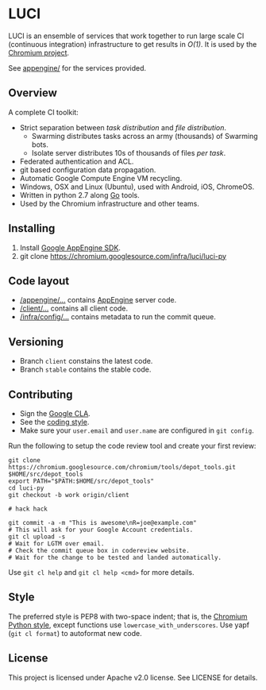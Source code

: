 # LUCI

LUCI is an ensemble of services that work together to run large scale CI
(continuous integration) infrastructure to get results in *O(1)*. It is used by
the [Chromium project](http://www.chromium.org).

See [appengine/](appengine) for the services provided.


## Overview

A complete CI toolkit:

*   Strict separation between *task distribution* and *file distribution*.
    *   Swarming distributes tasks across an army (thousands) of Swarming bots.
    *   Isolate server distributes 10s of thousands of files _per task_.
*   Federated authentication and ACL.
*   git based configuration data propagation.
*   Automatic Google Compute Engine VM recycling.
*   Windows, OSX and Linux (Ubuntu), used with Android, iOS, ChromeOS.
*   Written in python 2.7 along [Go](https://go.chromium.org/luci) tools.
*   Used by the Chromium infrastructure and other teams.


## Installing

1.  Install [Google AppEngine
    SDK](https://cloud.google.com/appengine/downloads).
2.  git clone https://chromium.googlesource.com/infra/luci/luci-py


## Code layout

*   [/appengine/...](appengine) contains
    [AppEngine](https://cloud.google.com/appengine/docs/python/) server
    code.
*   [/client/...](client) contains all client code.
*   [/infra/config/...](infra/config) contains metadata to run the commit queue.


## Versioning

*   Branch `client` constains the latest code.
*   Branch `stable` contains the stable code.


## Contributing

*   Sign the [Google CLA](https://cla.developers.google.com/clas).
*   See the [coding style](CODING_STYLE.md).
*   Make sure your `user.email` and `user.name` are configured in `git config`.

Run the following to setup the code review tool and create your first review:

    git clone https://chromium.googlesource.com/chromium/tools/depot_tools.git $HOME/src/depot_tools
    export PATH="$PATH:$HOME/src/depot_tools"
    cd luci-py
    git checkout -b work origin/client

    # hack hack

    git commit -a -m "This is awesome\nR=joe@example.com"
    # This will ask for your Google Account credentials.
    git cl upload -s
    # Wait for LGTM over email.
    # Check the commit queue box in codereview website.
    # Wait for the change to be tested and landed automatically.

Use `git cl help` and `git cl help <cmd>` for more details.


## Style

The preferred style is PEP8 with two-space indent; that is, the [Chromium
Python
style](https://chromium.googlesource.com/chromium/src/+/client/styleguide/python/python.md),
except functions use `lowercase_with_underscores`. Use yapf (`git cl format`)
to autoformat new code.


## License

This project is licensed under Apache v2.0 license. See LICENSE for details.
